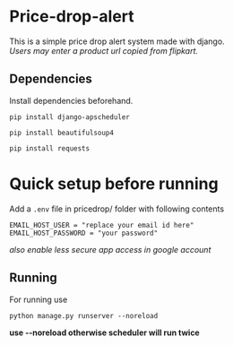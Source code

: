 # Price-drop-alert
This is a simple price drop alert system made with django.    
_Users may enter a product url copied from flipkart._

## Dependencies
Install dependencies beforehand. 
```
pip install django-apscheduler
```
```
pip install beautifulsoup4
```
```
pip install requests
```

# Quick setup before running
Add a `.env` file in pricedrop/ folder with following contents
```
EMAIL_HOST_USER = "replace your email id here"
EMAIL_HOST_PASSWORD = "your password"
```
_also enable less secure app access in google account_

## Running
For running use
```
python manage.py runserver --noreload
```
 **use --noreload otherwise scheduler will run twice**
